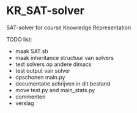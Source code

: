 # KR_SAT-solver
SAT-solver for course Knowledge Representation


TODO list:

- maak SAT.sh
- maak inheritance structuur van solvers
- test solvers op andere dimacs
- test output van solver
- opschonen main.py
- documentatie schrijven in dit bestand
- move test.py and main_stats.py
- commenten
- verslag